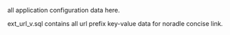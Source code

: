 all application configuration data here.

ext_url_v.sql contains all url prefix key-value data for noradle concise link.
